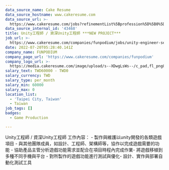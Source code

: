 ```yaml
---
data_source_name: Cake Resume
data_source_hostname: www.cakeresume.com
data_source_url: >-
  https://www.cakeresume.com/jobs?refinementList%5Bprofession%5D%5B0%5D=game-production&range%5Bsalary_range%5D%5Bmin%5D=1000000
data_source_internal_id: '43468'
title: Unity工程師 / 資深Unity工程師 ***NEW PROJECT***
job_url: >-
  https://www.cakeresume.com/companies/funpodium/jobs/unity-engineer-senior-unity-engineer-new-project
date: 2022-07-20T05:28:40.141Z
company_name: FUNPODIUM
company_page_url: 'https://www.cakeresume.com/companies/funpodium'
company_logo_url: >-
  https://media.cakeresume.com/image/upload/s--XDwgLsWs--/c_pad,fl_png8,h_200,w_200/v1612855082/wrdgbfglgykxcbxkdmkf.png
salary_text: TWD60000 - TWD0
salary_currency: TWD
salary_type: per_month
salary_min: 60000
salary_max: 0
location_list:
  - 'Taipei City, Taiwan'
  - Taiwan
job_tags: []
badges:
  - Game Production

---
```


Unity工程師 / 資深Unity工程師 工作內容： - 製作與維護以unity開發的各類遊戲項目 - 與其他團隊成員，如設計、工程師、架構師等，協作以完成遊戲需要的功能 - 協助產品主管分析遊戲功能需求並配合在項目時程內完成作業- 將遊戲移植到多種不同手機與平台 - 對所製作的遊戲功能進行測試與優化- 設計、實作與部署自動化測試工具